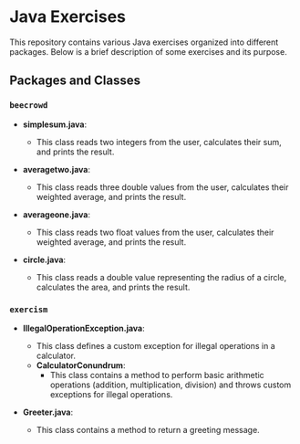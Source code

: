 # Java Exercises

This repository contains various Java exercises organized into different packages. Below is a brief description of some exercises and its purpose.

## Packages and Classes

### `beecrowd`

- **simplesum.java**: 
  - This class reads two integers from the user, calculates their sum, and prints the result.

- **averagetwo.java**:
  - This class reads three double values from the user, calculates their weighted average, and prints the result.

- **averageone.java**:
  - This class reads two float values from the user, calculates their weighted average, and prints the result.

- **circle.java**:
  - This class reads a double value representing the radius of a circle, calculates the area, and prints the result.

### `exercism`

- **IllegalOperationException.java**: 
  - This class defines a custom exception for illegal operations in a calculator.
  - **CalculatorConundrum**: 
    - This class contains a method to perform basic arithmetic operations (addition, multiplication, division) and throws custom exceptions for illegal operations.

- **Greeter.java**: 
  - This class contains a method to return a greeting message.
